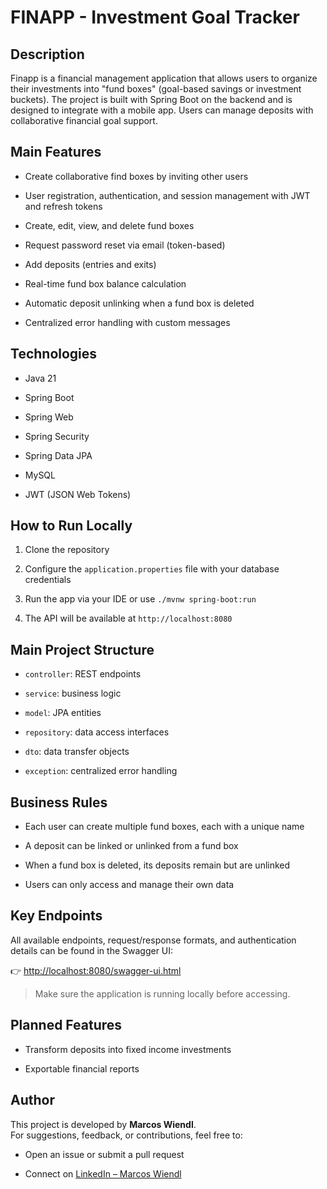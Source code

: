 
# FINAPP - Investment Goal Tracker

## Description

Finapp is a financial management application that allows users to organize their investments into "fund boxes" (goal-based savings or investment buckets). The project is built with Spring Boot on the backend and is designed to integrate with a mobile app. Users can manage deposits with collaborative financial goal support.

## Main Features

-   Create collaborative find boxes by inviting other users

-   User registration, authentication, and session management with JWT and refresh tokens

-   Create, edit, view, and delete fund boxes

-   Request password reset via email (token-based)

-   Add deposits (entries and exits)

-   Real-time fund box balance calculation

-   Automatic deposit unlinking when a fund box is deleted

-   Centralized error handling with custom messages


## Technologies

-   Java 21

-   Spring Boot

-   Spring Web

-   Spring Security

-   Spring Data JPA

-   MySQL

-   JWT (JSON Web Tokens)


## How to Run Locally

1.  Clone the repository

2.  Configure the `application.properties` file with your database credentials

3.  Run the app via your IDE or use `./mvnw spring-boot:run`

4.  The API will be available at `http://localhost:8080`


## Main Project Structure

-   `controller`: REST endpoints

-   `service`: business logic

-   `model`: JPA entities

-   `repository`: data access interfaces

-   `dto`: data transfer objects

-   `exception`: centralized error handling


## Business Rules

-   Each user can create multiple fund boxes, each with a unique name

-   A deposit can be linked or unlinked from a fund box

-   When a fund box is deleted, its deposits remain but are unlinked

-   Users can only access and manage their own data


## Key Endpoints

All available endpoints, request/response formats, and authentication details can be found in the Swagger UI:

👉 [http://localhost:8080/swagger-ui.html](http://localhost:8080/swagger-ui.html)

> Make sure the application is running locally before accessing.

## Planned Features

-   Transform deposits into fixed income investments

-   Exportable financial reports


## Author

This project is developed by **Marcos Wiendl**.  
For suggestions, feedback, or contributions, feel free to:

-   Open an issue or submit a pull request

-   Connect on [LinkedIn – Marcos Wiendl](https://www.linkedin.com/in/marcoswiendl)